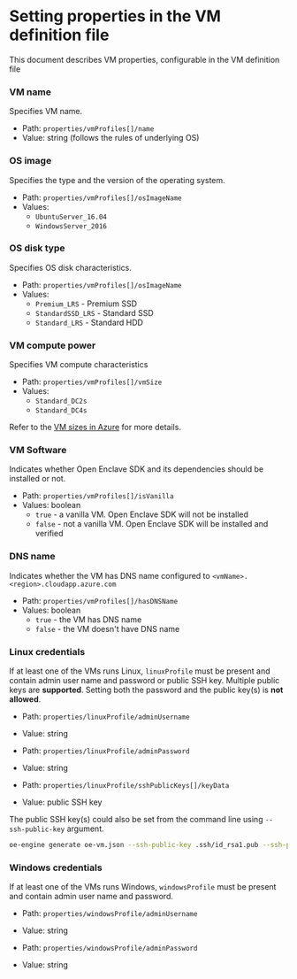 # Setting properties in the VM definition file

This document describes VM properties, configurable in the VM definition file

### VM name
Specifies VM name.

* Path: `properties/vmProfiles[]/name`
* Value: string (follows the rules of underlying OS)

### OS image
Specifies the type and the version of the operating system.

* Path: `properties/vmProfiles[]/osImageName`
* Values:
    * `UbuntuServer_16.04`
    * `WindowsServer_2016`

### OS disk type
Specifies OS disk characteristics.

* Path: `properties/vmProfiles[]/osImageName`
* Values:
    * `Premium_LRS` - Premium SSD
    * `StandardSSD_LRS` - Standard SSD
    * `Standard_LRS` - Standard HDD

### VM compute power
Specifies VM compute characteristics

* Path: `properties/vmProfiles[]/vmSize`
* Values:
    * `Standard_DC2s`
    * `Standard_DC4s`

Refer to the [VM sizes in Azure](https://docs.microsoft.com/en-us/azure/virtual-machines/windows/sizes) for more details.

### VM Software
Indicates whether Open Enclave SDK and its dependencies should be installed or not.

* Path: `properties/vmProfiles[]/isVanilla`
* Values: boolean
    * `true` - a vanilla VM. Open Enclave SDK will not be installed
    * `false` - not a vanilla VM. Open Enclave SDK will be installed and verified

### DNS name
Indicates whether the VM has DNS name configured to `<vmName>.<region>.cloudapp.azure.com`

* Path: `properties/vmProfiles[]/hasDNSName`
* Values: boolean
    * `true` - the VM has DNS name
    * `false` - the VM doesn't have DNS name

### Linux credentials
If at least one of the VMs runs Linux, `linuxProfile` must be present and contain admin user name and password or public SSH key.
Multiple public keys are **supported**.
Setting both the password and the public key(s) is **not allowed**.

* Path: `properties/linuxProfile/adminUsername`
* Value: string

* Path: `properties/linuxProfile/adminPassword`
* Value: string

* Path: `properties/linuxProfile/sshPublicKeys[]/keyData`
* Value: public SSH key

The public SSH key(s) could also be set from the command line using `--ssh-public-key` argument.
```sh
oe-engine generate oe-vm.json --ssh-public-key .ssh/id_rsa1.pub --ssh-public-key .ssh/id_rsa2.pub
```

### Windows credentials
If at least one of the VMs runs Windows, `windowsProfile` must be present and contain admin user name and password.

* Path: `properties/windowsProfile/adminUsername`
* Value: string

* Path: `properties/windowsProfile/adminPassword`
* Value: string
